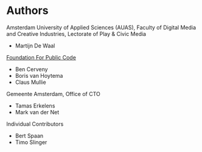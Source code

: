# Authors

Amsterdam University of Applied Sciences (AUAS), Faculty of Digital Media and Creative Industries, Lectorate of Play & Civic Media

* Martijn De Waal

[Foundation For Public Code](https://publiccode.net)

* Ben Cerveny
* Boris van Hoytema
* Claus Mullie

Gemeente Amsterdam, Office of CTO

* Tamas Erkelens
* Mark van der Net

Individual Contributors

* Bert Spaan
* Timo Slinger

